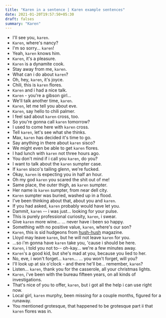 ```yaml
---
title: "Karen in a sentence | Karen example sentences"
date: 2021-01-20T19:57:50+05:30
draft: falses
summary: "Karen"
---
```

- I'll see you, `karen`.
- `Karen`, where's nancy?
- I'm so sorry... `karen`!
- Yeah, `karen` knows him.
- `Karen`, it's a pleasure.
- `Karen` is a dynamite cook.
- Stay away from me, `karen`.
- What can i do about `karen`?
- Oh, hey, `karen`, it's joyce.
- Chili, this is `karen` flores.
- `Karen` and i had a nice talk.
- `Karen` - you're a gibson girl...
- We'll talk another time, `karen`.
- `Karen`, let me tell you about eve.
- `Karen`, say hello to chili palmer.
- I feel sad about `karen` cross, too.
- So you're gonna call `karen` tomorrow?
- I used to come here with `karen` cross.
- Tell `karen`, let's see what she thinks.
- Max, `karen` has decided it's time to go.
- Say anything in there about `karen` sisco?
- We might even be able to get `karen` flores.
- I had lunch with `karen` not three hours ago.
- You don't mind if i call you `karen`, do you?
- I want to talk about the `karen` sumpter case.
- If `karen` sisco's tailing glenn, we're fucked.
- Okay, `karen` is expecting you in half an hour.
- Oh my god `karen` you scared the shit out of me!
- Same place, the outer thigh, as `karen` sumpter.
- Her name is `karen` sumpter, from near dell city.
- `Karen` sumpter was buried, washed up in a flood.
- I've been thinking about that, about you and `karen`.
- If you had asked, `karen` probably would have let you.
- Dammit, `karen` -- i was just... looking for your pulse.
- This is purely professional curiosity, `karen`, i swear.
- Give `karen` more wine... ... never have i been so happy.
- Something with no positive value, `karen`, where's our son?
- `Karen`, this is sid hudgeons from <u>hush-hush</u> magazine.
- Lloyd may leave `karen`, but he will not leave `karen` for you.
- ...so i'm gonna have `karen` take you, 'cause i should be here.
- `Karen`, i told you not to-- oh-kay... we're a few minutes away.
- `Karen`'s a good kid, but she's mad at you, because you lied to her.
- No, eve, i won't forget... `karen`... ... you won't forget, will you?
- I'll look up at six o'clock - and there he'll be... remember, `karen`?
- Listen... `karen`, thank you for the casserole, all your christmas lights.
- `Karen`, i've been with the bureau fifteen years, on all kinds of investigations.
- That's nice of you to offer, `karen`, but i got all the help i can use right now.
- Local girl, `karen` murphy, been missing for a couple months, figured for a runaway.
- You mentioned grotesque, that happened to be grotesque part ii that `karen` flores was in.
                 
